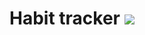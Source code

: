 # Habit tracker  <img src="https://img.shields.io/badge/React-61DAFB?style=flat-square&logo=React&logoColor=white"/>
